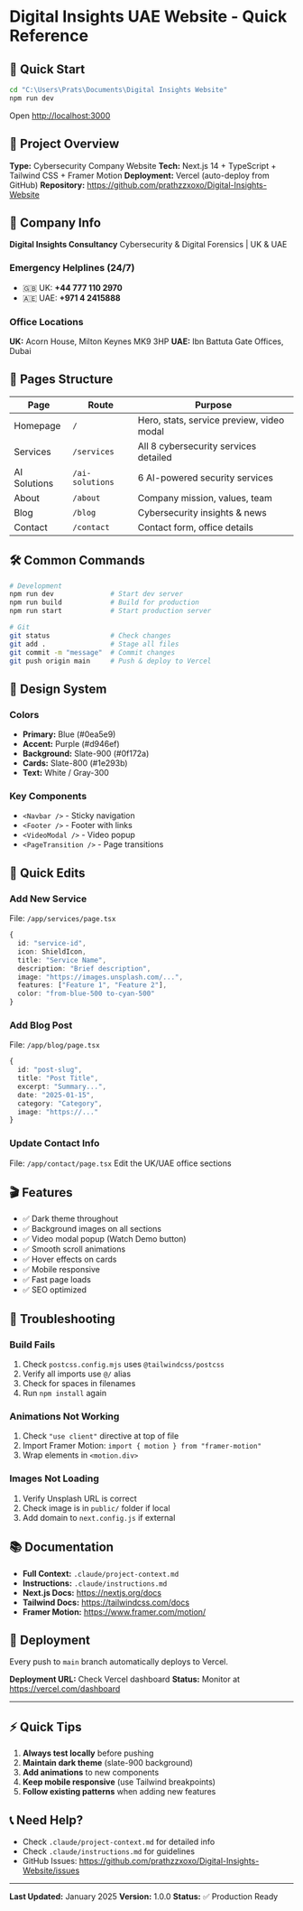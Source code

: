 # Digital Insights UAE Website - Quick Reference

## 🚀 Quick Start

```bash
cd "C:\Users\Prats\Documents\Digital Insights Website"
npm run dev
```
Open [http://localhost:3000](http://localhost:3000)

## 📁 Project Overview

**Type:** Cybersecurity Company Website
**Tech:** Next.js 14 + TypeScript + Tailwind CSS + Framer Motion
**Deployment:** Vercel (auto-deploy from GitHub)
**Repository:** https://github.com/prathzzxoxo/Digital-Insights-Website

## 🎯 Company Info

**Digital Insights Consultancy**
Cybersecurity & Digital Forensics | UK & UAE

### Emergency Helplines (24/7)
- 🇬🇧 UK: **+44 777 110 2970**
- 🇦🇪 UAE: **+971 4 2415888**

### Office Locations
**UK:** Acorn House, Milton Keynes MK9 3HP
**UAE:** Ibn Battuta Gate Offices, Dubai

## 📄 Pages Structure

| Page | Route | Purpose |
|------|-------|---------|
| Homepage | `/` | Hero, stats, service preview, video modal |
| Services | `/services` | All 8 cybersecurity services detailed |
| AI Solutions | `/ai-solutions` | 6 AI-powered security services |
| About | `/about` | Company mission, values, team |
| Blog | `/blog` | Cybersecurity insights & news |
| Contact | `/contact` | Contact form, office details |

## 🛠️ Common Commands

```bash
# Development
npm run dev              # Start dev server
npm run build            # Build for production
npm run start            # Start production server

# Git
git status               # Check changes
git add .                # Stage all files
git commit -m "message"  # Commit changes
git push origin main     # Push & deploy to Vercel
```

## 🎨 Design System

### Colors
- **Primary:** Blue (#0ea5e9)
- **Accent:** Purple (#d946ef)
- **Background:** Slate-900 (#0f172a)
- **Cards:** Slate-800 (#1e293b)
- **Text:** White / Gray-300

### Key Components
- `<Navbar />` - Sticky navigation
- `<Footer />` - Footer with links
- `<VideoModal />` - Video popup
- `<PageTransition />` - Page transitions

## 📝 Quick Edits

### Add New Service
File: `/app/services/page.tsx`
```typescript
{
  id: "service-id",
  icon: ShieldIcon,
  title: "Service Name",
  description: "Brief description",
  image: "https://images.unsplash.com/...",
  features: ["Feature 1", "Feature 2"],
  color: "from-blue-500 to-cyan-500"
}
```

### Add Blog Post
File: `/app/blog/page.tsx`
```typescript
{
  id: "post-slug",
  title: "Post Title",
  excerpt: "Summary...",
  date: "2025-01-15",
  category: "Category",
  image: "https://..."
}
```

### Update Contact Info
File: `/app/contact/page.tsx`
Edit the UK/UAE office sections

## 🎬 Features

- ✅ Dark theme throughout
- ✅ Background images on all sections
- ✅ Video modal popup (Watch Demo button)
- ✅ Smooth scroll animations
- ✅ Hover effects on cards
- ✅ Mobile responsive
- ✅ Fast page loads
- ✅ SEO optimized

## 🔧 Troubleshooting

### Build Fails
1. Check `postcss.config.mjs` uses `@tailwindcss/postcss`
2. Verify all imports use `@/` alias
3. Check for spaces in filenames
4. Run `npm install` again

### Animations Not Working
1. Check `"use client"` directive at top of file
2. Import Framer Motion: `import { motion } from "framer-motion"`
3. Wrap elements in `<motion.div>`

### Images Not Loading
1. Verify Unsplash URL is correct
2. Check image is in `public/` folder if local
3. Add domain to `next.config.js` if external

## 📚 Documentation

- **Full Context:** `.claude/project-context.md`
- **Instructions:** `.claude/instructions.md`
- **Next.js Docs:** https://nextjs.org/docs
- **Tailwind Docs:** https://tailwindcss.com/docs
- **Framer Motion:** https://www.framer.com/motion/

## 🚢 Deployment

Every push to `main` branch automatically deploys to Vercel.

**Deployment URL:** Check Vercel dashboard
**Status:** Monitor at https://vercel.com/dashboard

---

## ⚡ Quick Tips

1. **Always test locally** before pushing
2. **Maintain dark theme** (slate-900 background)
3. **Add animations** to new components
4. **Keep mobile responsive** (use Tailwind breakpoints)
5. **Follow existing patterns** when adding new features

## 📞 Need Help?

- Check `.claude/project-context.md` for detailed info
- Check `.claude/instructions.md` for guidelines
- GitHub Issues: https://github.com/prathzzxoxo/Digital-Insights-Website/issues

---

**Last Updated:** January 2025
**Version:** 1.0.0
**Status:** ✅ Production Ready
